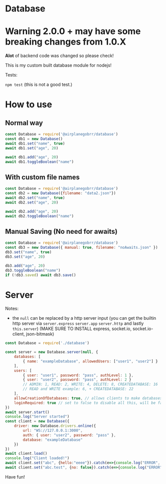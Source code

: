 # Database

# Warning 2.0.0 + may have some breaking changes from 1.0.X

**Alot** of backend code was changed so please check!

This is my custom built database module for nodejs!

Tests:

`npm test` (this is not a good test.)

# How to use

## Normal way

```js
const Database = require('@airplanegobrr/database')  
const db1 = new Database()
await db1.set("name", true)
await db1.set("age", 20)

await db1.add("age", 20)
await db1.toggleBoolean("name")
```

## With custom file names

```js
const Database = require('@airplanegobrr/database')  
const db2 = new Database({filename: "data2.json"})
await db2.set("name", true)
await db2.set("age", 20)

await db2.add("age", 20)
await db2.toggleBoolean("name")
```

## Manual Saving (No need for awaits)

```js
const Database = require('@airplanegobrr/database')
const db3 = new Database({ manual: true, filename: "noAwaits.json" })
db3.set("name", true)
db3.set("age", 20)

db3.add("age", 20)
db3.toggleBoolean("name")
if (!db3.saved) await db3.save()
```

# Server
Notes:
- the `null` can be replaced by a http server input (you can get the builtin http server via `server.express` `server.app` `server.http` and lastly `this.server`) (MAKE SURE TO INSTALL express, socket.io, socket.io-client, json-bitmask)
```js
const Database = require('./database')

const server = new Database.server(null, {
    databases: [
        { name: "exampleDatabase", allowedUsers: ["user1", "user2"] }
    ],
    users: [
        { user: "user1", password: "pass", authLevel: 1 },
        { user: "user2", password: "pass", authLevel: 2 }
        // ADMIN: 1, READ: 2, WRITE: 4, DELETE: 8, CREATEDATABASE: 16
        // READ and WRITE example: 6, + CREATEDATABASE: 22
    ],
    allowCreationOfDatabases: true, // allows clients to make databases (DOES NOTHING CURRENTLY)
    loginRequired: true // set to false to disable all this, will be false by default
})
await server.start()
console.log("Server started")
const client = new Database({
    driver: new Database.drivers.online({
        url: "WS://127.0.0.1:3000",
        auth: { user: "user2", password: "pass" },
        database: "exampleDatabase"
    })
})
await client.load()
console.log("Client loaded!")
await client.set("abc", {hello:"eeee"}).catch(e=>{console.log("ERROR", e)})
await client.set("abc.test", {no: false}).catch(e=>{console.log("ERROR", e)})
```



Have fun!